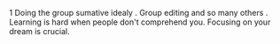 1 Doing the group sumative idealy .
Group editing and so many others .
Learning is hard when people don't comprehend you. 
Focusing on your dream is crucial.
